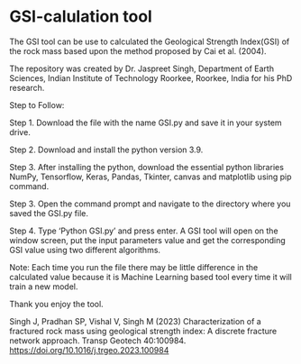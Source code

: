# GSI-calulation tool

The GSI tool can be use to calculated the Geological Strength Index(GSI) of the rock mass based upon the method proposed by Cai et al. (2004).

The repository was created by Dr. Jaspreet Singh, Department of Earth Sciences, Indian Institute of Technology Roorkee, Roorkee, India for his PhD research.

Step to Follow:

Step 1. Download the file with the name GSI.py and save it in your system drive.

Step 2. Download and install the python version 3.9.

Step 3. After installing the python, download the essential python libraries NumPy, Tensorflow, Keras, Pandas, Tkinter, canvas and matplotlib using pip command.

Step 3. Open the command prompt and navigate to the directory where you saved the GSI.py file.

Step 4. Type ‘Python GSI.py’ and press enter. A GSI tool will open on the window screen, put the input parameters value and get the corresponding GSI value using two different algorithms. 

Note: Each time you run the file there may be little difference in the calculated value because it is Machine Learning based tool every time it will train a new model.

Thank you enjoy the tool.

Singh J, Pradhan SP, Vishal V, Singh M (2023) Characterization of a fractured rock mass using geological strength index: A discrete fracture network approach. Transp Geotech 40:100984. https://doi.org/10.1016/j.trgeo.2023.100984
